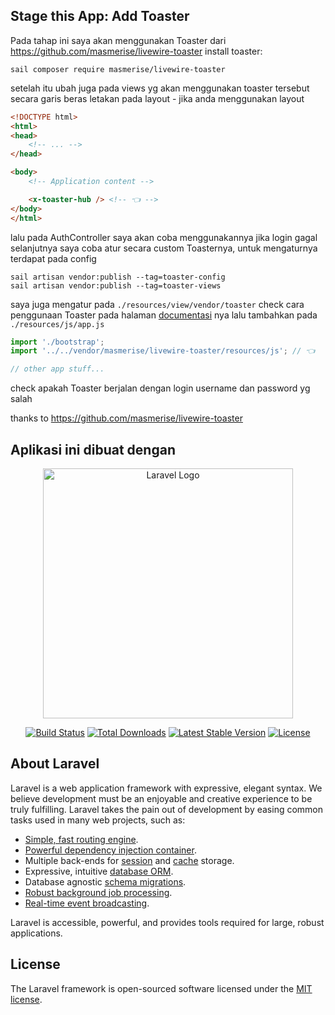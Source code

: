 ## Stage this App: Add Toaster
Pada tahap ini saya akan menggunakan Toaster dari https://github.com/masmerise/livewire-toaster
install toaster:
```
sail composer require masmerise/livewire-toaster
```
setelah itu ubah juga pada views yg akan menggunakan toaster tersebut
secara garis beras letakan pada layout - jika anda menggunakan layout
```html
<!DOCTYPE html>
<html>
<head>
    <!-- ... -->
</head>

<body>
    <!-- Application content -->

    <x-toaster-hub /> <!-- 👈 -->
</body>
</html>
```
lalu pada AuthController saya akan coba menggunakannya jika login gagal
selanjutnya saya coba atur secara custom Toasternya, untuk mengaturnya terdapat pada config
```
sail artisan vendor:publish --tag=toaster-config
sail artisan vendor:publish --tag=toaster-views
```
saya juga mengatur pada `./resources/view/vendor/toaster` check cara penggunaan Toaster pada halaman [documentasi](https://github.com/masmerise/livewire-toaster?tab=readme-ov-file#installation) nya
lalu tambahkan pada `./resources/js/app.js`
```js
import './bootstrap';
import '../../vendor/masmerise/livewire-toaster/resources/js'; // 👈

// other app stuff...
```
check apakah Toaster berjalan dengan login username dan password yg salah

thanks to https://github.com/masmerise/livewire-toaster

## Aplikasi ini dibuat dengan

<p align="center"><a href="https://laravel.com" target="_blank"><img src="https://raw.githubusercontent.com/laravel/art/master/logo-lockup/5%20SVG/2%20CMYK/1%20Full%20Color/laravel-logolockup-cmyk-red.svg" width="400" alt="Laravel Logo"></a></p>

<p align="center">
<a href="https://github.com/laravel/framework/actions"><img src="https://github.com/laravel/framework/workflows/tests/badge.svg" alt="Build Status"></a>
<a href="https://packagist.org/packages/laravel/framework"><img src="https://img.shields.io/packagist/dt/laravel/framework" alt="Total Downloads"></a>
<a href="https://packagist.org/packages/laravel/framework"><img src="https://img.shields.io/packagist/v/laravel/framework" alt="Latest Stable Version"></a>
<a href="https://packagist.org/packages/laravel/framework"><img src="https://img.shields.io/packagist/l/laravel/framework" alt="License"></a>
</p>

## About Laravel

Laravel is a web application framework with expressive, elegant syntax. We believe development must be an enjoyable and creative experience to be truly fulfilling. Laravel takes the pain out of development by easing common tasks used in many web projects, such as:

- [Simple, fast routing engine](https://laravel.com/docs/routing).
- [Powerful dependency injection container](https://laravel.com/docs/container).
- Multiple back-ends for [session](https://laravel.com/docs/session) and [cache](https://laravel.com/docs/cache) storage.
- Expressive, intuitive [database ORM](https://laravel.com/docs/eloquent).
- Database agnostic [schema migrations](https://laravel.com/docs/migrations).
- [Robust background job processing](https://laravel.com/docs/queues).
- [Real-time event broadcasting](https://laravel.com/docs/broadcasting).

Laravel is accessible, powerful, and provides tools required for large, robust applications.

## License

The Laravel framework is open-sourced software licensed under the [MIT license](https://opensource.org/licenses/MIT).
